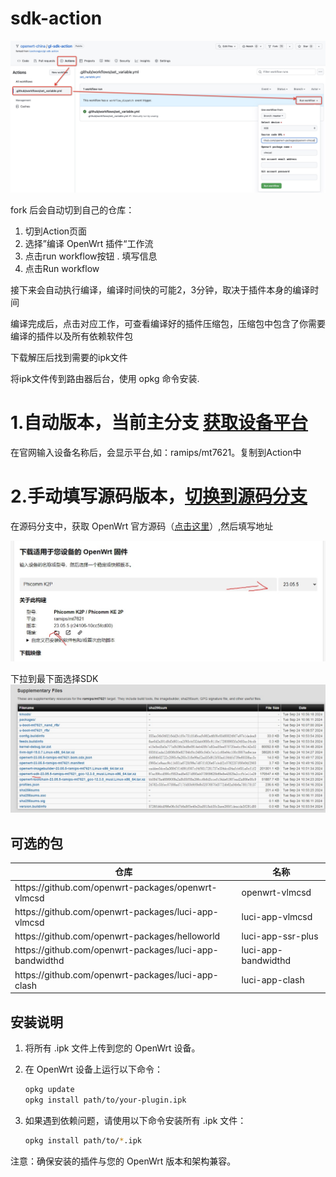 # sdk-action

![操作截图](./action.jpg)

fork 后会自动切到自己的仓库：
   1. 切到Action页面
   2. 选择”编译 OpenWrt 插件“工作流
   3. 点击run workflow按钮   . 填写信息
   4. 点击Run workflow

接下来会自动执行编译，编译时间快的可能2，3分钟，取决于插件本身的编译时间

编译完成后，点击对应工作，可查看编译好的插件压缩包，压缩包中包含了你需要编译的插件以及所有依赖软件包

下载解压后找到需要的ipk文件

将ipk文件传到路由器后台，使用 opkg 命令安装.
# 1.自动版本，当前主分支 [获取设备平台](https://firmware-selector.openwrt.org/) 
   在官网输入设备名称后，会显示平台,如：ramips/mt7621。复制到Action中

# 2.手动填写源码版本，[切换到源码分支](../../tree/sourcecode)
   在源码分支中，获取 OpenWrt 官方源码（[点击这里](https://firmware-selector.openwrt.org/)）,然后填写地址

![操作截图](./firmware-selector.openwrt.org.jpeg)

下拉到最下面选择SDK
![操作截图](./infra.openwrt.org.jpeg)

## 可选的包

<table width="100%">
   <thead>
      <tr>
         <th>仓库</th>
         <th>名称</th>
      </tr>
   </thead>
   <tbody>
      <tr>
         <td>https://github.com/openwrt-packages/openwrt-vlmcsd</td>
         <td>openwrt-vlmcsd</td>
      </tr>
      <tr>
         <td>https://github.com/openwrt-packages/luci-app-vlmcsd</td>
         <td>luci-app-vlmcsd</td>
      </tr>
      <tr>
         <td>https://github.com/openwrt-packages/helloworld</td>
         <td>luci-app-ssr-plus</td>
      </tr>
      <tr>
         <td>https://github.com/openwrt-packages/luci-app-bandwidthd</td>
         <td>luci-app-bandwidthd</td>
      </tr>
      <tr>
         <td>https://github.com/openwrt-packages/luci-app-clash</td>
         <td>luci-app-clash</td>
      </tr>
   </tbody>
</table>

## 安装说明

1. 将所有 .ipk 文件上传到您的 OpenWrt 设备。
2. 在 OpenWrt 设备上运行以下命令：

   ```bash
   opkg update
   opkg install path/to/your-plugin.ipk
   ```

3. 如果遇到依赖问题，请使用以下命令安装所有 .ipk 文件：

   ```bash
   opkg install path/to/*.ipk
   ```

注意：确保安装的插件与您的 OpenWrt 版本和架构兼容。